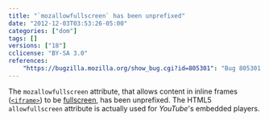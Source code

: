 ```yaml
---
title: "`mozallowfullscreen` has been unprefixed"
date: "2012-12-03T03:53:26-05:00"
categories: ["dom"]
tags: []
versions: ["18"]
cclicense: "BY-SA 3.0"
references:
    "https://bugzilla.mozilla.org/show_bug.cgi?id=805301": "Bug 805301 – Rename mozallowfullscreen to allowfullscreen"
---
```

The `mozallowfullscreen` attribute, that allows content in inline frames ([`<iframe>`](https://developer.mozilla.org/en-US/docs/Web/HTML/Element/iframe)) to be [fullscreen](https://developer.mozilla.org/en-US/docs/Web/Guide/DOM/Using_full_screen_mode), has been unprefixed. The HTML5 `allowfullscreen` attribute is actually used for *YouTube*'s embedded players.
